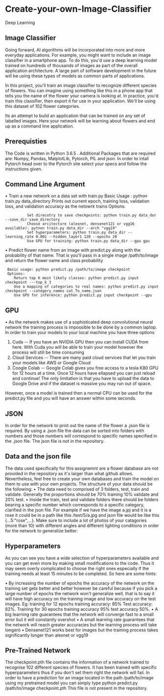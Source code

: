 # Create-your-own-Image-Classifier
Deep Learning

## Image Classifier

Going forward, AI algorithms will be incorporated into more and more everyday applications. For example, you might want to include an 
image classifier in a smartphone app. To do this, you'd use a deep learning model trained on hundreds of thousands of images as part of 
the overall application architecture. A large part of software development in the future will be using these types of models as common 
parts of applications.

In this project, you'll train an image classifier to recognize different species of flowers. You can imagine using something like this 
in a phone app that tells you the name of the flower your camera is looking at. In practice, you'd train this classifier, then export it 
for use in your application. We'll be using this dataset of 102 flower categories.

Its an attempt to build an application that can be trained on any set of labelled images. Here your network will 
be learning about flowers and end up as a command line application. 

## Prerequisties 

The Code is written in Python 3.6.5 . 
Additional Packages that are required are: Numpy, Pandas, MatplotLib, Pytorch, PIL and json.
In order to intall Pytorch head over to the Pytorch site select your specs and follow the instructions given.

## Command Line Argument

•  Train a new network on a data set with train.py
    Basic Usage : python train.py data_directory
    Prints out current epoch, training loss, validation loss, and validation accuracy as the netowrk trains
    Options:
    
              Set direcotry to save checkpoints: python train.py data_dor --save_dir save_directory
              Choose arcitecture (alexnet, densenet121 or vgg16 available): pytnon train.py data_dir --arch "vgg19"
              Set hyperparameters: python train.py data_dir --learning_rate 0.001 --hidden_layer1 120 --epochs 20
              Use GPU for training: python train.py data_dir --gpu gpu
              
•  Predict flower name from an image with predict.py along with the probability of that name. 
   That is you'll pass in a single image /path/to/image and return the flower name and class probability

     Basic usage: python predict.py /path/to/image checkpoint
     Options:
        Return top K most likely classes: python predict.py input checkpoint ---top_k 3
        Use a mapping of categories to real names: python predict.py input checkpoint --category_names cat_To_name.json
        Use GPU for inference: python predict.py input checkpoint --gpu
  
 
## GPU

• As the network makes use of a sophisticated deep convolutional neural network the training process is impossible to be done by a 
common laptop. In order to train your models to your local machine you have three options

  1. Cuda -- If you have an NVIDIA GPU then you can install CUDA from here. With Cuda you will be able to train your model however 
     the process will still be time consuming
  2. Cloud Services -- There are many paid cloud services that let you train your models like AWS or Google Cloud
  3. Coogle Colab -- Google Colab gives you free access to a tesla K80 GPU for 12 hours at a time. Once 12 hours have ellapsed you 
     can just reload and continue! The only limitation is that you have to upload the data to Google Drive and if the dataset is massive you may run out of space.

However, once a model is trained then a normal CPU can be used for the predict.py file and you will have an answer within some seconds.

## JSON 

In order for the network to print out the name of the flower a .json file is required. By using a .json file the data can be sorted 
into folders with numbers and those numbers will correspond to specific names specified in the .json file. The json file is not in the 
repository. 

## Data and the json file

The data used specifically for this assignemnt are a flower database are not provided in the repository  as it's larger than what github
allows. Nevertheless, feel free to create your own databases and train the model on them to use with your own projects. The structure 
of your data should be the following:
  • The data need to comprised of 3 folders, test, train and validate. Generally the proportions should be 70% training 10% validate 
   and 20% test.
  • Inside the train, test and validate folders there should be folders bearing a specific number which corresponds to a specific 
    category, clarified in the json file. For example if we have the image a.jpj and it is a rose it could be in a path like 
    this /test/5/a.jpg and json file would be like this {...5:"rose",...}. Make sure to include a lot of photos of your 
    catagories (more than 10) with different angles and different lighting conditions in order for the network to generalize better.
    
    
## Hyperparameters

As you can see you have a wide selection of hyperparameters available and you can get even more by making small modifications to the 
code. Thus it may seem overly complicated to choose the right ones especially if the training needs at least 15 minutes to be completed.
So here are some hints:

  • By increasing the number of epochs the accuracy of the network on the training set gets better and better however be careful because
    if you pick a large number of epochs the network won't generalize well, that is to say it will have high accuracy on the training 
    image and low accuracy on the test images. Eg: training for 12 epochs training accuracy: 85% Test accuracy: 82%. Training for 30 
    epochs training accuracy 95% test accuracy 50%.
  • A big learning rate guarantees that the network will converge fast to a small error but it will constantly overshot
  • A small learning rate guarantees that the network will reach greater accuracies but the learning process will take longerò
  • Densenet121 works best for images but the training process takes significantly longer than alexnet or vgg19
  
  
## Pre-Trained Network

The checkpoint.pth file contains the information of a network trained to recognise 102 different species of flowers. 
It has been trained with specific hyperparameters thus if you don't set them right the network will fail. In order to have a prediction
for an image located in the path /path/to/image using my pretrained model you can simply type python predict.py /path/to/image checkpoint.pth
This file is not present in the repository.



